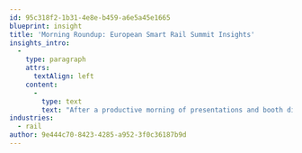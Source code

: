 ```yaml
---
id: 95c318f2-1b31-4e8e-b459-a6e5a45e1665
blueprint: insight
title: 'Morning Roundup: European Smart Rail Summit Insights'
insights_intro:
  -
    type: paragraph
    attrs:
      textAlign: left
    content:
      -
        type: text
        text: "After a productive morning of presentations and booth discussions, several key themes are already emerging at European Smart Rail Summit. Interoperability challenges, data standardisation, and the path to automated freight operations are generating particularly thoughtful debate. Here's what's captured attention so far."
industries:
  - rail
author: 9e444c70-8423-4285-a952-3f0c36187b9d
---
```

